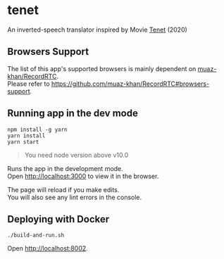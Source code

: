 # tenet

An inverted-speech translator inspired by Movie [Tenet](https://www.imdb.com/title/tt6723592/) (2020)

## Browsers Support

The list of this app's supported browsers is mainly dependent on [muaz-khan/RecordRTC](https://github.com/muaz-khan/RecordRTC). <br/>
Please refer to https://github.com/muaz-khan/RecordRTC#browsers-support.

## Running app in the dev mode

```
npm install -g yarn
yarn install
yarn start
```
> You need node version above v10.0

Runs the app in the development mode.<br />
Open [http://localhost:3000](http://localhost:3000) to view it in the browser.

The page will reload if you make edits.<br />
You will also see any lint errors in the console.

## Deploying with Docker

```
./build-and-run.sh
```

Open [http://localhost:8002](http://localhost:8002).
